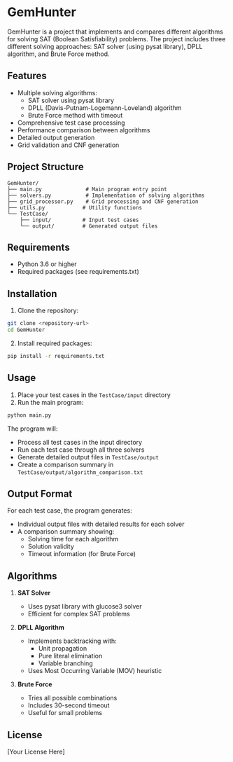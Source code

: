 # GemHunter

GemHunter is a project that implements and compares different algorithms for solving SAT (Boolean Satisfiability) problems. The project includes three different solving approaches: SAT solver (using pysat library), DPLL algorithm, and Brute Force method.

## Features

- Multiple solving algorithms:
  - SAT solver using pysat library
  - DPLL (Davis-Putnam-Logemann-Loveland) algorithm
  - Brute Force method with timeout
- Comprehensive test case processing
- Performance comparison between algorithms
- Detailed output generation
- Grid validation and CNF generation

## Project Structure

```
GemHunter/
├── main.py              # Main program entry point
├── solvers.py           # Implementation of solving algorithms
├── grid_processor.py    # Grid processing and CNF generation
├── utils.py            # Utility functions
└── TestCase/
    ├── input/          # Input test cases
    └── output/         # Generated output files
```

## Requirements

- Python 3.6 or higher
- Required packages (see requirements.txt)

## Installation

1. Clone the repository:
```bash
git clone <repository-url>
cd GemHunter
```

2. Install required packages:
```bash
pip install -r requirements.txt
```

## Usage

1. Place your test cases in the `TestCase/input` directory
2. Run the main program:
```bash
python main.py
```

The program will:
- Process all test cases in the input directory
- Run each test case through all three solvers
- Generate detailed output files in `TestCase/output`
- Create a comparison summary in `TestCase/output/algorithm_comparison.txt`

## Output Format

For each test case, the program generates:
- Individual output files with detailed results for each solver
- A comparison summary showing:
  - Solving time for each algorithm
  - Solution validity
  - Timeout information (for Brute Force)

## Algorithms

1. **SAT Solver**
   - Uses pysat library with glucose3 solver
   - Efficient for complex SAT problems

2. **DPLL Algorithm**
   - Implements backtracking with:
     - Unit propagation
     - Pure literal elimination
     - Variable branching
   - Uses Most Occurring Variable (MOV) heuristic

3. **Brute Force**
   - Tries all possible combinations
   - Includes 30-second timeout
   - Useful for small problems

## License

[Your License Here] 